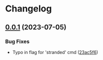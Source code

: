 # Changelog

## [0.0.1](https://github.com/jfortunato/serverpilot-tools/compare/v0.0.0...v0.0.1) (2023-07-05)


### Bug Fixes

* Typo in flag for 'stranded' cmd ([23ac5f6](https://github.com/jfortunato/serverpilot-tools/commit/23ac5f6e988b18a111e813e875e4bec38e6e736a))
